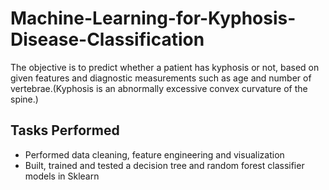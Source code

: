 # Machine-Learning-for-Kyphosis-Disease-Classification
The objective is to  predict whether a patient has kyphosis or not, based on given features and diagnostic measurements such as age and number of vertebrae.(Kyphosis is an abnormally excessive convex curvature of the spine.)


## Tasks Performed
* Performed data cleaning, feature engineering and visualization
* Built, trained and tested a decision tree and random forest classifier models in Sklearn
